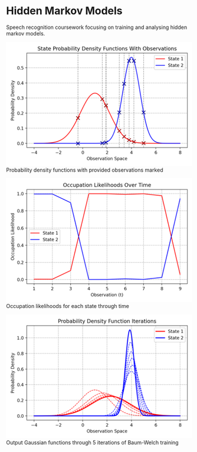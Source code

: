 Hidden Markov Models
====================

Speech recognition coursework focusing on training and  analysing hidden markov models.

![PDFs with observations marked](report/res/pdfs-w-obs.png)
Probability density functions with provided observations marked

![Occupation likelihoods](report/res/occupation-line.png)
Occupation likelihoods for each state through time

![Training iterations](report/res/iterated-pdfs.png)
Output Gaussian functions through 5 iterations of Baum-Welch training